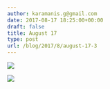 ```yaml
---
author: karamanis.g@gmail.com
date: 2017-08-17 18:25:00+00:00
draft: false
title: August 17
type: post
url: /blog/2017/8/august-17-3
---
```




  
   ![](/images/2017-08-17-20178august-17-3/IMG_2103.jpg)

  

  
   ![](/images/2017-08-17-20178august-17-3/IMG_2104.jpg)

  


